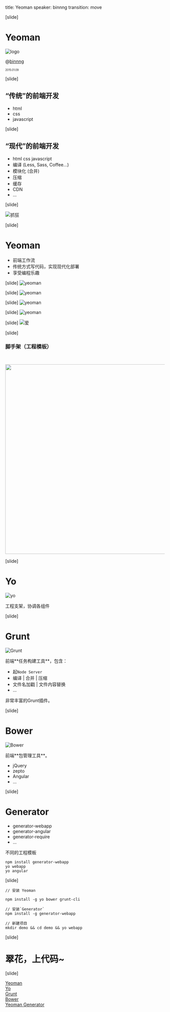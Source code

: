 title: Yeoman
speaker: binnng
transition: move

[slide]

# Yeoman

![logo](../images/yeoman/yeoman-02.6442.png)

@[binnng](https://github.com/binnng)

<p style="font-size:.6em;margin-top:.4em;">2015.01.09</p>


[slide]

## “传统”的前端开发

- html
- css
- javascript

[slide]

## “现代”的前端开发

- html css javascript
- 编译 (Less, Sass, Coffee...)
- 模块化 (合并)
- 压缩
- 缓存
- CDN
- ...

[slide]

![抓狂](../images/startle.png)

[slide]
# Yeoman

- 前端工作流
- 传统方式写代码，实现现代化部署
- 享受编程乐趣

[slide]
![yeoman](../images/yeoman/yeoman.png)

[slide]
![yeoman](../images/yeoman/yeoman-009.png)

[slide]
![yeoman](../images/yeoman/yeoman-005.2b00.png)

[slide]
![yeoman](../images/yeoman/yeoman-004.7ff4.png)

[slide]
![爱](../images/love.png)

[slide]

### **脚手架**（工程模板）
<img src="../images/yeoman/illustration-home-inverted.b715.png" width="600" style="margin-top:2em">

[slide]

# Yo
![yo](../images/yeoman/tool-yo.5015.png)

工程支架，协调各组件


[slide]
# Grunt

![Grunt](../images/yeoman/tool-grunt.af56.png)

<p style="text-align:left">前端**任务构建工具**，包含：</p>

- 起`Node Server`
- 编译 | 合并 | 压缩
- 文件名加戳 | 文件内容替换
- ...

<p style="text-align:left">非常丰富的Grunt插件。</p>


[slide]
# Bower

![Bower](../images/yeoman/tool-bower.db00.png)

<p style="text-align:left">前端**包管理工具**。</p>

- jQuery
- zepto
- Angular
- ...


[slide]

# Generator


- generator-webapp
- generator-angular
- generator-require
- ...

<p style="margin-bottom:1em">不同的工程模板</p>


```
npm install generator-webapp
yo webapp
yo angular
```

[slide]

```
// 安装 Yeoman

npm install -g yo bower grunt-cli

// 安装`Generator`
npm install -g generator-webapp

// 新建项目
mkdir demo && cd demo && yo webapp
```

[slide]

# 翠花，上代码~

[slide]


[Yeoman](http://yeoman.io) 
<br>
[Yo](https://github.com/yeoman/yo) 
<br>
[Grunt](http://gruntjs.com/) 
<br>
[Bower](http://bower.io) 
<br>
[Yeoman Generator](http://yeoman.io/generators/)

